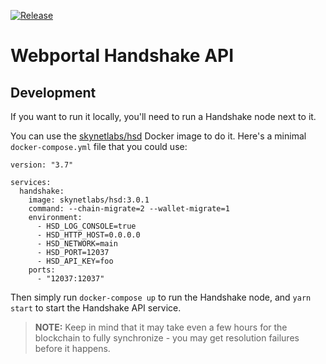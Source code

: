 [![Release](https://github.com/SkynetLabs/webportal-handshake-api/actions/workflows/ci_release.yml/badge.svg)](https://github.com/SkynetLabs/webportal-handshake-api/actions/workflows/ci_release.yml)

# Webportal Handshake API

## Development

If you want to run it locally, you'll need to run a Handshake node next to it.

You can use the [skynetlabs/hsd](https://hub.docker.com/r/skynetlabs/hsd) Docker image to do it. Here's a minimal `docker-compose.yml` file that you could use:

```
version: "3.7"

services:
  handshake:
    image: skynetlabs/hsd:3.0.1
    command: --chain-migrate=2 --wallet-migrate=1
    environment:
      - HSD_LOG_CONSOLE=true
      - HSD_HTTP_HOST=0.0.0.0
      - HSD_NETWORK=main
      - HSD_PORT=12037
      - HSD_API_KEY=foo
    ports:
      - "12037:12037"
```

Then simply run `docker-compose up` to run the Handshake node, and `yarn start` to start the Handshake API service.

> **NOTE:** Keep in mind that it may take even a few hours for the blockchain to fully synchronize - you may get resolution failures before it happens.
